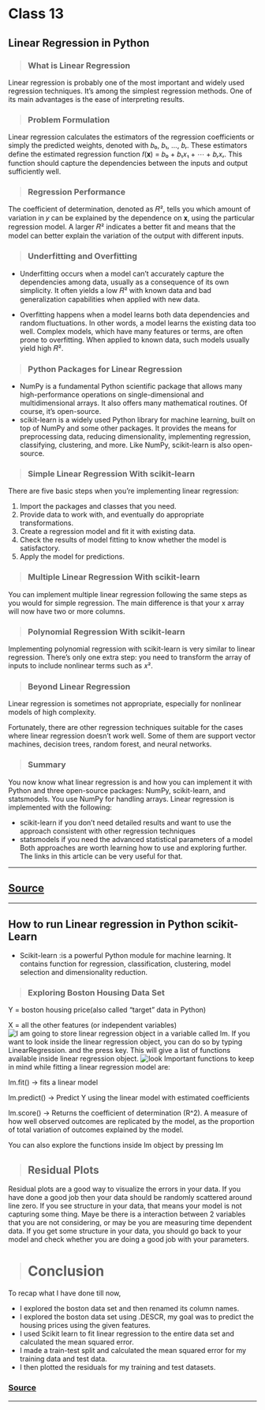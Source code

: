# Class 13

## Linear Regression in Python

> ### What is Linear Regression

Linear regression is probably one of the most important and widely used regression techniques. It’s among the
simplest regression methods. One of its main advantages is the ease of interpreting results.

> ### Problem Formulation

Linear regression calculates the estimators of the regression coefficients or simply the predicted weights,
denoted with 𝑏₀, 𝑏₁, …, 𝑏ᵣ. These estimators define the estimated regression function 𝑓(𝐱) = 𝑏₀ + 𝑏₁𝑥₁ + ⋯ + 𝑏ᵣ𝑥ᵣ.
This function should capture the dependencies between the inputs and output sufficiently well.

> ### Regression Performance

The coefficient of determination, denoted as 𝑅², tells you which amount of variation in 𝑦 can be explained by the
dependence on 𝐱, using the particular regression model. A larger 𝑅² indicates a better fit and means that the model
can better explain the variation of the output with different inputs.

> ### Underfitting and Overfitting

* Underfitting occurs when a model can’t accurately capture the dependencies among data, usually as a consequence
of its own simplicity. It often yields a low 𝑅² with known data and bad generalization capabilities when applied
with new data.

* Overfitting happens when a model learns both data dependencies and random fluctuations. In other words, a model
learns the existing data too well. Complex models, which have many features or terms, are often prone to overfitting.
When applied to known data, such models usually yield high 𝑅².

> ### Python Packages for Linear Regression

* NumPy is a fundamental Python scientific package that allows many high-performance operations on single-dimensional
and multidimensional arrays. It also offers many mathematical routines. Of course, it’s open-source.
* scikit-learn is a widely used Python library for machine learning, built on top of NumPy and some other packages.
It provides the means for preprocessing data, reducing dimensionality, implementing regression, classifying,
clustering, and more. Like NumPy, scikit-learn is also open-source.

> ### Simple Linear Regression With scikit-learn

There are five basic steps when you’re implementing linear regression:

1. Import the packages and classes that you need.
2. Provide data to work with, and eventually do appropriate transformations.
3. Create a regression model and fit it with existing data.
4. Check the results of model fitting to know whether the model is satisfactory.
5. Apply the model for predictions.

> ### Multiple Linear Regression With scikit-learn

You can implement multiple linear regression following the same steps as you would for simple regression.
The main difference is that your x array will now have two or more columns.

> ### Polynomial Regression With scikit-learn

Implementing polynomial regression with scikit-learn is very similar to linear regression. There’s only one extra
step: you need to transform the array of inputs to include nonlinear terms such as 𝑥².

> ### Beyond Linear Regression

Linear regression is sometimes not appropriate, especially for nonlinear models of high complexity.

Fortunately, there are other regression techniques suitable for the cases where linear regression doesn’t work well.
Some of them are support vector machines, decision trees, random forest, and neural networks.

> ### Summary

You now know what linear regression is and how you can implement it with Python and three open-source packages:
NumPy, scikit-learn, and statsmodels. You use NumPy for handling arrays. Linear regression is implemented
with the following:

* scikit-learn if you don’t need detailed results and want to use the approach consistent with other
regression techniques
* statsmodels if you need the advanced statistical parameters of a model
Both approaches are worth learning how to use and exploring further. The links in this article can be very useful
for that.

---

## [Source](https://realpython.com/linear-regression-in-python/)

---

## How to run Linear regression in Python scikit-Learn

* Scikit-learn :is a powerful Python module for machine learning. It contains function for regression,
classification, clustering, model selection and dimensionality reduction.

> ### Exploring Boston Housing Data Set

Y = boston housing price(also called “target” data in Python)

X = all the other features (or independent variables)
![I am going to store linear regression object in a variable called lm.](https://bigdata-madesimple.com/wp-content/uploads/2016/04/Skitlearn-linear-model1.png)
If you want to look inside the linear regression object, you can do so by typing LinearRegression. and the press <tab> key. This will give a list of functions available inside linear regression object.
![look](https://bigdata-madesimple.com/wp-content/uploads/2016/04/linear-regression.png)
Important functions to keep in mind while fitting a linear regression model are:

lm.fit() -> fits a linear model

lm.predict() -> Predict Y using the linear model with estimated coefficients

lm.score() -> Returns the coefficient of determination (R^2). A measure of how well observed outcomes are
replicated by the model, as the proportion of total variation of outcomes explained by the model.

You can also explore the functions inside lm object by pressing lm

>## Residual Plots

Residual plots are a good way to visualize the errors in your data. If you have done a good job then your data
should be randomly scattered around line zero. If you see structure in your data, that means your model is not
capturing some thing. Maye be there is a interaction between 2 variables that you are not considering, or may be
you are measuring time dependent data. If you get some structure in your data, you should go back to your model and
check whether you are doing a good job with your parameters.

># Conclusion

To recap what I have done till now,

* I explored the boston data set and then renamed its column names.
* I explored the boston data set using .DESCR, my goal was to predict the housing prices using the given features.
* I used Scikit learn to fit linear regression to the entire data set and calculated the mean squared error.
* I made a train-test split and calculated the mean squared error for my training data and test data.
* I then plotted the residuals for my training and test datasets.

### [Source](https://www.crayondata.com/how-to-run-linear-regression-in-python-scikit-learn/)

---
